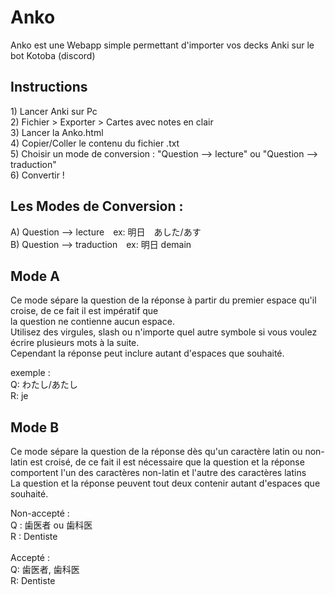 # Anko
Anko est une Webapp simple permettant d'importer vos decks Anki sur le bot Kotoba (discord)

<h2>Instructions</h2>
<p>1) Lancer Anki sur Pc<br>
2) Fichier > Exporter > Cartes avec notes en clair<br>
3) Lancer la Anko.html<br>
4) Copier/Coller le contenu du fichier .txt<br>
5) Choisir un mode de conversion : "Question --> lecture" ou "Question --> traduction"<br>
6) Convertir !</p>

<h2>Les Modes de Conversion :</h2>
<p>A) Question --> lecture　ex: 明日　あした/あす<br>
B) Question --> traduction　ex: 明日 demain</p>
<h2>Mode A</h2>
<p>Ce mode sépare la question de la réponse à partir du premier espace qu'il croise, de ce fait il est impératif que <br>la question ne contienne aucun espace.<br>
Utilisez des virgules, slash ou n'importe quel autre symbole si vous voulez écrire plusieurs mots à la suite.<br>
Cependant la réponse peut inclure autant d'espaces que souhaité.<br></p>
<p>exemple :<br>
Q: わたし/あたし<br>
R: je <br>
</p>
<h2>Mode B</h2>
<p>Ce mode sépare la question de la réponse dès qu'un caractère latin ou non-latin est croisé, de ce fait il est nécessaire que la question et la réponse comportent l'un des caractères non-latin et l'autre des caractères latins<br>
La question et la réponse peuvent tout deux contenir autant d'espaces que souhaité.</p>
<p>
Non-accepté :<br> 
Q : 歯医者 ou 歯科医<br>
R : Dentiste<br><br>
Accepté : <br>
Q: 歯医者, 歯科医<br>
R: Dentiste
</p>
